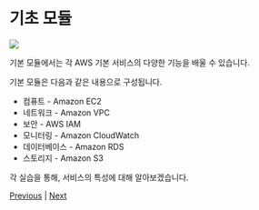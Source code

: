# 기초 모듈

![](../../immersion\_days\_logo.png)

기본 모듈에서는 각 AWS 기본 서비스의 다양한 기능을 배울 수 있습니다.

기본 모듈은 다음과 같은 내용으로 구성됩니다.

* 컴퓨트 - Amazon EC2
* 네트워크 - Amazon VPC
* 보안 - AWS IAM
* 모니터링 - Amazon CloudWatch
* 데이터베이스 - Amazon RDS
* 스토리지 - Amazon S3

각 실습을 통해, 서비스의 특성에 대해 알아보겠습니다.

[Previous](../../0.preparation-guide/30-addition-setting.md) | [Next](10-ec2/)

